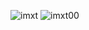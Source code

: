 ![imxt](https://user-images.githubusercontent.com/109575711/180174845-a3ed6515-b12c-43c4-ad68-3b57238ec53c.png)
![imxt00](https://user-images.githubusercontent.com/109575711/180175095-6da299a6-8644-4c6a-b8e1-0b5c5b6f03d4.png)
